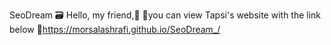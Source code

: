 SeoDream 🗃️ Hello, my friend,🙂 📍you can view Tapsi's website with the link below 🔗https://morsalashrafi.github.io/SeoDream_/
